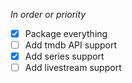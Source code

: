 *In order or priority*

- [x] Package everything
- [ ] Add tmdb API support
- [x] Add series support
- [ ] Add livestream support
